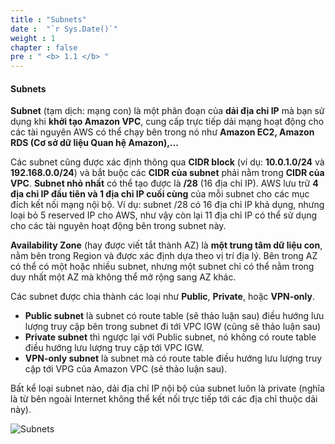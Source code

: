 ```yaml
---
title : "Subnets"
date :  "`r Sys.Date()`" 
weight : 1 
chapter : false
pre : " <b> 1.1 </b> "
---
```


#### Subnets

**Subnet** (tạm dịch: mạng con) là một phân đoạn của **dải địa chỉ IP** mà bạn sử dụng khi **khởi tạo Amazon VPC**, cung cấp trực tiếp dải mạng hoạt động cho các tài nguyên AWS có thể chạy bên trong nó như **Amazon EC2, Amazon RDS (Cơ sở dữ liệu Quan hệ Amazon),...** 

Các subnet cũng được xác định thông qua **CIDR block** (ví dụ: **10.0.1.0/24** và **192.168.0.0/24**) và bắt buộc các **CIDR của subnet** phải nằm trong **CIDR của VPC**. **Subnet nhỏ nhất** có thể tạo được là **/28** (16 địa chỉ IP). AWS lưu trữ **4 địa chỉ IP đầu tiên và 1 địa chỉ IP cuối cùng** của mỗi subnet cho các mục đích kết nối mạng nội bộ. Ví dụ: subnet  /28 có 16 địa chỉ IP khả dụng, nhưng loại bỏ 5 reserved IP cho AWS, như vậy còn lại 11 địa chỉ IP có thể sử dụng cho các tài nguyên hoạt động bên trong subnet này.

**Availability Zone** (hay được viết tắt thành AZ) là **một trung tâm dữ liệu con**, nằm bên trong Region và được xác định dựa theo vị trí địa lý. Bên trong AZ có thể có một hoặc nhiều subnet, nhưng một subnet chỉ có thể nằm trong duy nhất một AZ mà không thể mở rộng sang AZ khác.  

Các subnet được chia thành các loại như **Public**, **Private**, hoặc **VPN-only**. 
+ **Public subnet** là subnet có route table (sẽ thảo luận sau) điều hướng lưu lượng truy cập bên trong subnet đi tới VPC IGW (cũng sẽ thảo luận sau) 
+ **Private subnet** thì ngược lại với Public subnet, nó không có route table điều hướng lưu lượng truy cập tới VPC IGW. 
+ **VPN-only subnet** là subnet mà có route table điều hướng lưu lượng truy cập tới VPG của Amazon VPC (sẽ thảo luận sau). 

Bất kể loại subnet nào, dải địa chỉ IP nội bộ của subnet luôn là private (nghĩa là từ bên ngoài Internet không thể kết nối trực tiếp tới các địa chỉ thuộc dải này).


![Subnets](/images/1-Introduce/subnet.png?featherlight=false&width=50pc)
